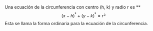 Una ecuación de la circunferencia con centro (h, k) y radio r es
**$$(x-h)^²+(y-k)^²=r²$$
Esta se llama la forma ordinaria para la ecuación de la circunferencia.